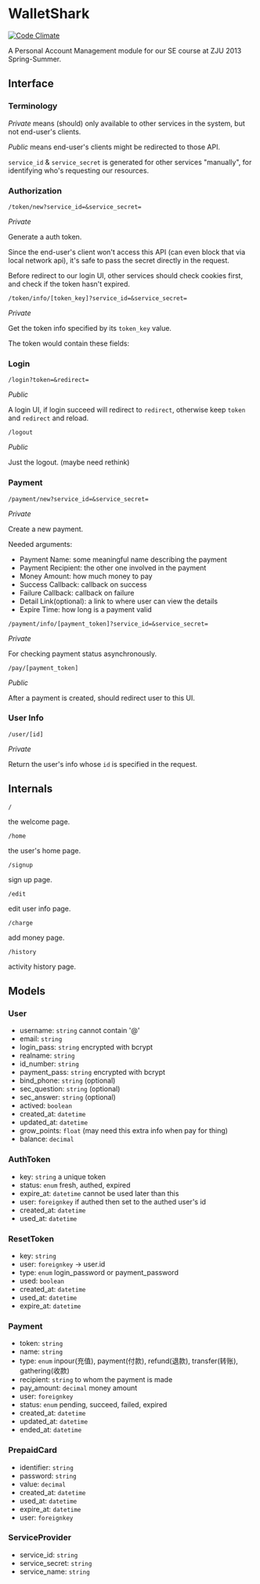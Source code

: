 # WalletShark

[![Code Climate](https://codeclimate.com/github/AquarHEAD/WalletShark.png)](https://codeclimate.com/github/AquarHEAD/WalletShark)

A Personal Account Management module for our SE course at ZJU 2013 Spring-Summer.

## Interface

### Terminology

*Private* means (should) only available to other services in the system, but not end-user's clients.

*Public* means end-user's clients might be redirected to those API.

`service_id` & `service_secret` is generated for other services "manually", for identifying who's requesting our resources.

### Authorization

`/token/new?service_id=&service_secret=`

*Private*

Generate a auth token.

Since the end-user's client won't access this API (can even block that via local network api), it's safe to pass the secret directly in the request.

Before redirect to our login UI, other services should check cookies first, and check if the token hasn't expired.

`/token/info/[token_key]?service_id=&service_secret=`

*Private*

Get the token info specified by its `token_key` value.

The token would contain these fields:

### Login

`/login?token=&redirect=`

*Public*

A login UI, if login succeed will redirect to `redirect`, otherwise keep `token` and `redirect` and reload.

`/logout`

*Public*

Just the logout. (maybe need rethink)

### Payment

`/payment/new?service_id=&service_secret=`

*Private*

Create a new payment.

Needed arguments:

- Payment Name: some meaningful name describing the payment
- Payment Recipient: the other one involved in the payment
- Money Amount: how much money to pay
- Success Callback: callback on success
- Failure Callback: callback on failure
- Detail Link(optional): a link to where user can view the details
- Expire Time: how long is a payment valid

`/payment/info/[payment_token]?service_id=&service_secret=`

*Private*

For checking payment status asynchronously.

`/pay/[payment_token]`

*Public*

After a payment is created, should redirect user to this UI.

### User Info

`/user/[id]`

*Private*

Return the user's info whose `id` is specified in the request.

## Internals

`/`

the welcome page.

`/home`

the user's home page.

`/signup`

sign up page.

`/edit`

edit user info page.

`/charge`

add money page.

`/history`

activity history page.

## Models

### User

- username: `string` cannot contain '@'
- email: `string`
- login_pass: `string` encrypted with bcrypt
- realname: `string`
- id_number: `string`
- payment_pass: `string` encrypted with bcrypt
- bind_phone: `string` (optional)
- sec_question: `string` (optional)
- sec_answer: `string` (optional)
- actived: `boolean`
- created_at: `datetime`
- updated_at: `datetime`
- grow_points: `float` (may need this extra info when pay for thing)
- balance: `decimal`

### AuthToken

- key: `string` a unique token
- status: `enum` fresh, authed, expired
- expire_at: `datetime` cannot be used later than this
- user: `foreignkey` if authed then set to the authed user's id
- created_at: `datetime`
- used_at: `datetime`

### ResetToken

- key: `string`
- user: `foreignkey` -> user.id
- type: `enum` login_password or payment_password
- used: `boolean`
- created_at: `datetime`
- used_at: `datetime`
- expire_at: `datetime`

### Payment

- token: `string`
- name: `string`
- type: `enum` inpour(充值), payment(付款), refund(退款), transfer(转账), gathering(收款)
- recipient: `string` to whom the payment is made
- pay_amount: `decimal` money amount
- user: `foreignkey`
- status: `enum` pending, succeed, failed, expired
- created_at: `datetime`
- updated_at: `datetime`
- ended_at: `datetime`

### PrepaidCard

- identifier: `string`
- password: `string`
- value: `decimal`
- created_at: `datetime`
- used_at: `datetime`
- expire_at: `datetime`
- user: `foreignkey`

### ServiceProvider

- service_id: `string`
- service_secret: `string`
- service_name: `string`